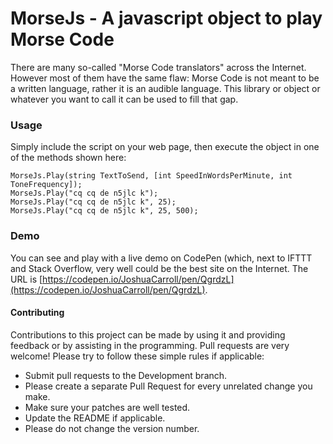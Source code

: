 MorseJs - A javascript object to play Morse Code
================================================

There are many so-called "Morse Code translators" across the Internet. However most of them have the same flaw: Morse Code is not meant to be a written language, rather it is an audible language. This library or object or whatever you want to call it can be used to fill that gap. 

### Usage

Simply include the script on your web page, then execute the object in one of the methods shown here:

    MorseJs.Play(string TextToSend, [int SpeedInWordsPerMinute, int ToneFrequency]);             
    MorseJs.Play("cq cq de n5jlc k");                                                            
    MorseJs.Play("cq cq de n5jlc k", 25);                                                        
    MorseJs.Play("cq cq de n5jlc k", 25, 500); 

### Demo

You can see and play with a live demo on CodePen (which, next to IFTTT and Stack Overflow, very well could be the best site on the Internet. The URL is [https://codepen.io/JoshuaCarroll/pen/QgrdzL](https://codepen.io/JoshuaCarroll/pen/QgrdzL).

#### Contributing

Contributions to this project can be made by using it and providing feedback or by assisting in the programming. Pull requests are very welcome! Please try to follow these simple rules if applicable:

* Submit pull requests to the Development branch.
* Please create a separate Pull Request for every unrelated change you make.
* Make sure your patches are well tested.
* Update the README if applicable.
* Please do not change the version number.

